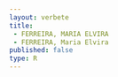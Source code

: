 ```yaml
---
layout: verbete
title:
 - FERREIRA, MARIA ELVIRA
 - FERREIRA, Maria Elvira
published: false
type: R
---
```



